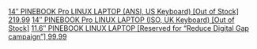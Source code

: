 [14″ PINEBOOK Pro LINUX LAPTOP (ANSI, US Keyboard) [Out of Stock] 219.99](https://pine64.com/product/14%e2%80%b3-pinebook-pro-linux-laptop-ansi-us-keyboard/) [14″ PINEBOOK Pro LINUX LAPTOP (ISO, UK Keyboard) [Out of Stock]](https://pine64.com/product/14%e2%80%b3-pinebook-pro-linux-laptop-iso-uk-keyboard/) [11.6″ PINEBOOK LINUX LAPTOP [Reserved for “Reduce Digital Gap campaign”] 99.99](https://pine64.com/product/11-6-pinebook-linux-laptop/)

